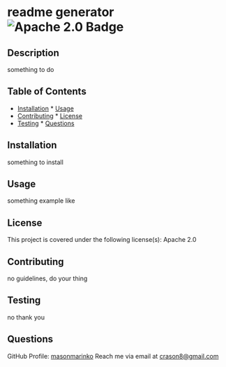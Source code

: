 # readme generator ![Apache 2.0 Badge](https://img.shields.io/badge/License-Apache%202.0-brightgreen)


## Description
something to do


## Table of Contents
* [Installation](#installation)     * [Usage](#usage)
* [Contributing](#contributing)     * [License](#license)
* [Testing](#testing)               * [Questions](#questions)


## Installation
something to install


## Usage 
something example like



## License
This project is covered under the following license(s):
Apache 2.0


## Contributing
no guidelines, do your thing


## Testing
no thank you


## Questions
GitHub Profile: [masonmarinko](https://github.com/masonmarinko)
Reach me via email at <crason8@gmail.com>
